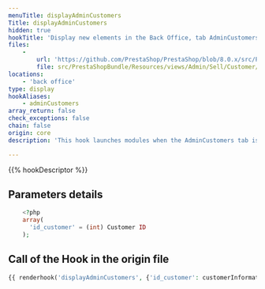 ```yaml
---
menuTitle: displayAdminCustomers
Title: displayAdminCustomers
hidden: true
hookTitle: 'Display new elements in the Back Office, tab AdminCustomers'
files:
    -
        url: 'https://github.com/PrestaShop/PrestaShop/blob/8.0.x/src/PrestaShopBundle/Resources/views/Admin/Sell/Customer/view.html.twig'
        file: src/PrestaShopBundle/Resources/views/Admin/Sell/Customer/view.html.twig
locations:
    - 'back office'
type: display
hookAliases:
    - adminCustomers
array_return: false
check_exceptions: false
chain: false
origin: core
description: 'This hook launches modules when the AdminCustomers tab is displayed in the Back Office'

---
```


{{% hookDescriptor %}}

## Parameters details

```php
    <?php
    array(
      'id_customer' = (int) Customer ID
    );
```

## Call of the Hook in the origin file

```php
{{ renderhook('displayAdminCustomers', {'id_customer': customerInformation.customerId.value}) }}
```
